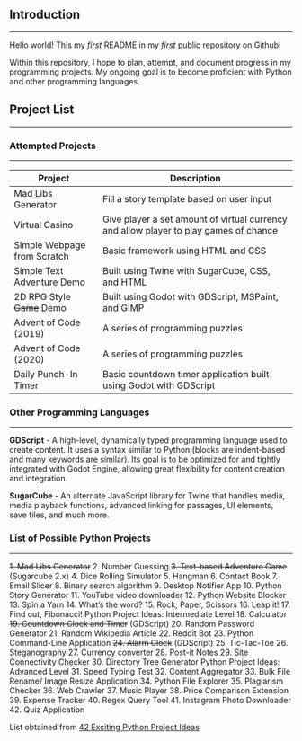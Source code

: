 ## Introduction
----------------

Hello world! This my *first* README in my *first* public repository on Github!

Within this repository, I hope to plan, attempt, and document progress
in my programming projects.
My ongoing goal is to become proficient with Python and other programming languages.


## Project List
---------------


### Attempted Projects
------------------------

Project | Description
------------ | -------------
Mad Libs Generator  | Fill a story template based on user input
Virtual Casino  | Give player a set amount of virtual currency and allow player to play games of chance
Simple Webpage from Scratch | Basic framework using HTML and CSS
Simple Text Adventure Demo | Built using Twine with SugarCube, CSS, and HTML
2D RPG Style ~~Game~~ Demo | Built using Godot with GDScript, MSPaint, and GIMP
Advent of Code (2019) | A series of programming puzzles
Advent of Code (2020) | A series of programming puzzles
Daily Punch-In Timer | Basic countdown timer application built using Godot with GDScript

### Other Programming Languages
-------------------------

**GDScript** - A high-level, dynamically typed programming language used to create content. It uses a syntax similar to Python (blocks are indent-based and many keywords are similar). Its goal is to be optimized for and tightly integrated with Godot Engine, allowing great flexibility for content creation and integration.

**SugarCube** - An alternate JavaScript library for Twine that handles media, media playback functions, advanced linking for passages, UI elements, save files, and much more.

### List of Possible Python Projects
----------------------------------
~~1. Mad Libs Generator~~
2. Number Guessing
~~3. Text-based Adventure Game~~ (Sugarcube 2.x)
4. Dice Rolling Simulator
5. Hangman
6. Contact Book
7. Email Slicer
8. Binary search algorithm
9. Desktop Notifier App
10. Python Story Generator
11. YouTube video downloader
12. Python Website Blocker
13. Spin a Yarn
14. What’s the word?
15. Rock, Paper, Scissors
16. Leap it!
17. Find out, Fibonacci!
Python Project Ideas: Intermediate Level
18. Calculator
~~19. Countdown Clock and Timer~~ (GDScript)
20. Random Password Generator
21. Random Wikipedia Article
22. Reddit Bot
23. Python Command-Line Application
~~24. Alarm Clock~~ (GDScript)
25. Tic-Tac-Toe
26. Steganography
27. Currency converter
28. Post-it Notes
29. Site Connectivity Checker
30. Directory Tree Generator
Python Project Ideas: Advanced Level
31. Speed Typing Test
32. Content Aggregator
33. Bulk File Rename/ Image Resize Application
34. Python File Explorer
35. Plagiarism Checker
36. Web Crawler
37. Music Player
38. Price Comparison Extension
39. Expense Tracker
40. Regex Query Tool
41. Instagram Photo Downloader
42. Quiz Application

List obtained from [42 Exciting Python Project Ideas](https://www.upgrad.com/blog/python-projects-ideas-topics-beginners/)

